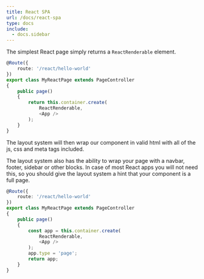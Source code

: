 ```yaml
---
title: React SPA
url: /docs/react-spa
type: docs
include:
  - docs.sidebar
---
```


The simplest React page simply returns a `ReactRenderable` element.

```ts
@Route({
    route: '/react/hello-world'
})
export class MyReactPage extends PageController
{
    public page()
    {
        return this.container.create(
            ReactRenderable,
            <App />
        );
    }
}
```

The layout system will then wrap our component in valid html
with all of the js, css and meta tags included.

The layout system also has the ability to wrap your page with a
navbar, footer, sidebar or other blocks.
In case of most React apps you will not need this,
so you should give the layout system a hint that your component is a full page.

```ts
@Route({
    route: '/react/hello-world'
})
export class MyReactPage extends PageController
{
    public page()
    {
        const app = this.container.create(
            ReactRenderable,
            <App />
        );
        app.type = 'page';
        return app;
    }
}
```
